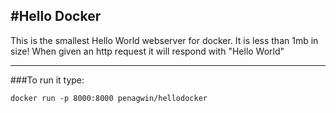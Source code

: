 #Hello Docker
-------------
This is the smallest Hello World webserver for docker. It is less than 1mb in size! When given an http request it will respond with "Hello World"

-----
###To run it type:

```docker run -p 8000:8000 penagwin/hellodocker```
